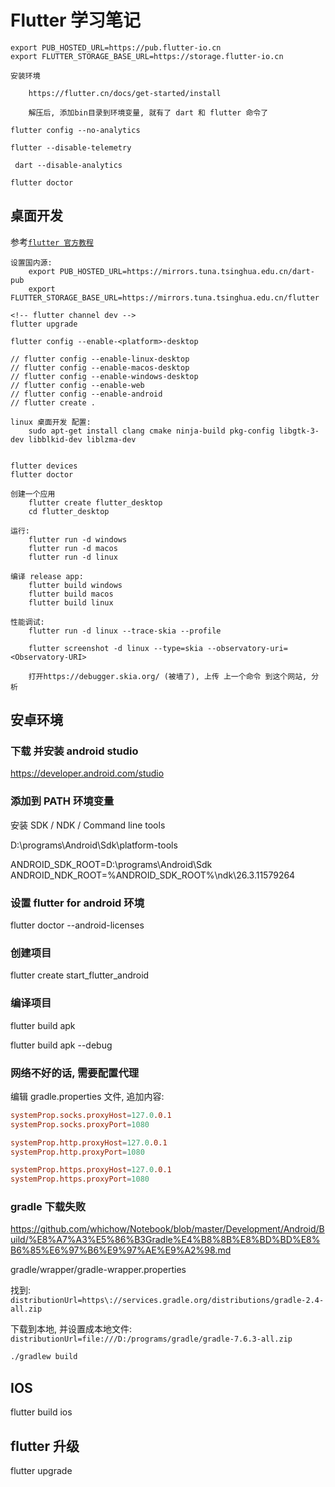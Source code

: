 # Flutter 学习笔记

    export PUB_HOSTED_URL=https://pub.flutter-io.cn
    export FLUTTER_STORAGE_BASE_URL=https://storage.flutter-io.cn

    安装环境

        https://flutter.cn/docs/get-started/install

        解压后, 添加bin目录到环境变量, 就有了 dart 和 flutter 命令了

    flutter config --no-analytics

    flutter --disable-telemetry

     dart --disable-analytics

    flutter doctor

## 桌面开发

参考[`flutter 官方教程`](https://flutter.cn/desktop)

    设置国内源:
        export PUB_HOSTED_URL=https://mirrors.tuna.tsinghua.edu.cn/dart-pub
        export FLUTTER_STORAGE_BASE_URL=https://mirrors.tuna.tsinghua.edu.cn/flutter

    <!-- flutter channel dev -->
    flutter upgrade

    flutter config --enable-<platform>-desktop

    // flutter config --enable-linux-desktop
    // flutter config --enable-macos-desktop
    // flutter config --enable-windows-desktop
    // flutter config --enable-web
    // flutter config --enable-android
    // flutter create .

    linux 桌面开发 配置:
        sudo apt-get install clang cmake ninja-build pkg-config libgtk-3-dev libblkid-dev liblzma-dev


    flutter devices
    flutter doctor

    创建一个应用
        flutter create flutter_desktop
        cd flutter_desktop

    运行:
        flutter run -d windows
        flutter run -d macos
        flutter run -d linux

    编译 release app:
        flutter build windows
        flutter build macos
        flutter build linux

    性能调试:
        flutter run -d linux --trace-skia --profile

        flutter screenshot -d linux --type=skia --observatory-uri=<Observatory-URI>

        打开https://debugger.skia.org/ (被墙了), 上传 上一个命令 到这个网站, 分析

## 安卓环境

### 下载 并安装 android studio

https://developer.android.com/studio

### 添加到 PATH 环境变量

安装 SDK / NDK / Command line tools

D:\programs\Android\Sdk\platform-tools
<!-- D:\programs\Android\Sdk\tools\bin -->

ANDROID_SDK_ROOT=D:\programs\Android\Sdk
ANDROID_NDK_ROOT=%ANDROID_SDK_ROOT%\ndk\26.3.11579264

### 设置 flutter for android 环境

flutter doctor --android-licenses

### 创建项目

flutter create start_flutter_android

### 编译项目

flutter build apk

flutter build apk --debug

### 网络不好的话, 需要配置代理

编辑 gradle.properties 文件, 追加内容:

```conf
systemProp.socks.proxyHost=127.0.0.1
systemProp.socks.proxyPort=1080

systemProp.http.proxyHost=127.0.0.1
systemProp.http.proxyPort=1080

systemProp.https.proxyHost=127.0.0.1
systemProp.https.proxyPort=1080
```

### gradle 下载失败

https://github.com/whichow/Notebook/blob/master/Development/Android/Build/%E8%A7%A3%E5%86%B3Gradle%E4%B8%8B%E8%BD%BD%E8%B6%85%E6%97%B6%E9%97%AE%E9%A2%98.md

gradle/wrapper/gradle-wrapper.properties

找到: `distributionUrl=https\://services.gradle.org/distributions/gradle-2.4-all.zip`

下载到本地, 并设置成本地文件: `distributionUrl=file:///D:/programs/gradle/gradle-7.6.3-all.zip`

```sh
./gradlew build
```

## IOS

flutter build ios

## flutter 升级

flutter upgrade
